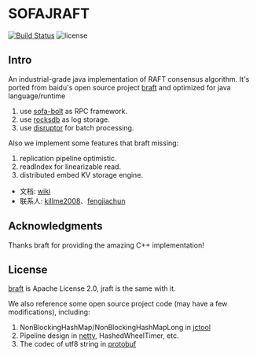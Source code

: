 # SOFAJRAFT

[![Build Status](https://travis-ci.com/alipay/sofa-jraft.svg?branch=master)](https://travis-ci.com/alipay/sofa-jraft)
![license](https://img.shields.io/badge/license-Apache--2.0-green.svg)

## Intro
An industrial-grade java implementation of RAFT consensus algorithm.
It's ported from baidu's open source project [braft](https://github.com/brpc/braft/) and optimized for java language/runtime

1. use [sofa-bolt](https://github.com/alipay/sofa-bolt) as RPC framework.
2. use [rocksdb](https://github.com/facebook/rocksdb) as log storage.
3. use [disruptor](https://github.com/LMAX-Exchange/disruptor) for batch processing.

Also we implement some features that braft missing:

1. replication pipeline optimistic.
2. readIndex for linearizable read.
3. distributed embed KV storage engine.


* 文档: [wiki](https://github.com/alipay/sofa-jraft/wiki)
* 联系人: [killme2008](https://github.com/killme2008)、[fengjiachun](https://github.com/fengjiachun)

## Acknowledgments

Thanks braft for providing the amazing C++ implementation!

## License
[braft](https://github.com/brpc/braft/) is Apache License 2.0, jraft is the same with it.

We also reference some open source project code (may have a few modifications), including:

1. NonBlockingHashMap/NonBlockingHashMapLong in [jctool](https://github.com/JCTools/JCTools)
2. Pipeline design in [netty](https://github.com/netty/netty), HashedWheelTimer, etc.
3. The codec of utf8 string in [protobuf](https://github.com/protocolbuffers/protobuf)


